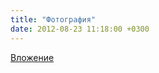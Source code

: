 ```yaml
---
title: "Фотография"
date: 2012-08-23 11:18:00 +0300
---
```



[Вложение](/assets/vk_photos/3/5ufe73Uu25Y.jpg)
